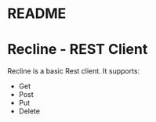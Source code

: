 # README #

# Recline - REST Client

Recline is a basic Rest client. It supports:
  - Get
  - Post
  - Put
  - Delete
 